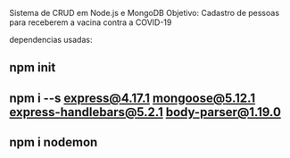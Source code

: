 Sistema de CRUD em Node.js e MongoDB 
Objetivo: Cadastro de pessoas para receberem a vacina contra a COVID-19


dependencias usadas:
## npm init 

## npm i --s express@4.17.1 mongoose@5.12.1 express-handlebars@5.2.1 body-parser@1.19.0

## npm i nodemon